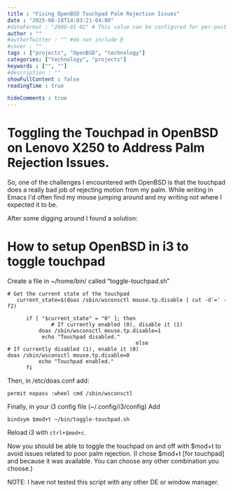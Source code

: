 ```yaml
---
title : "Fixing OpenBSD Touchpad Palm Rejection Issues"
date : "2025-08-18T14:03:21-04:00"
#dateFormat : "2006-01-02" # This value can be configured for per-post date formatting
author : ""
#authorTwitter : "" #do not include @
#cover : ""
tags : ["projects", "OpenBSD", "technology"]
categories: ["technology", "projects"]
keywords : ["", ""]
#description : ""
showFullContent : false
readingTime : true

hideComments : true
---
```

# Toggling the Touchpad in OpenBSD on Lenovo X250 to Address Palm Rejection Issues.

So, one of the challenges I encountered with OpenBSD is that the touchpad does a really bad job of rejecting motion from my palm.  While writing in Emacs I'd often find my mouse jumping around and my writing not where I expected it to be.

After some digging around I found a solution:

 # How to setup OpenBSD in i3 to toggle touchpad

Create a file in ~/home/bin/ called “toggle-touchpad.sh”
```
# Get the current state of the touchpad
   current_state=$(doas /sbin/wsconsctl mouse.tp.disable | cut -d'=' -f2)
    
      if [ "$current_state" = "0" ]; then
              # If currently enabled (0), disable it (1)
	      doas /sbin/wsconsctl mouse.tp.disable=1
           echo "Touchpad disabled."
                                         else
# If currently disabled (1), enable it (0)
doas /sbin/wsconsctl mouse.tp.disable=0
          echo "Touchpad enabled."
      fi
```
Then, in /etc/doas.conf add:
```
permit nopass :wheel cmd /sbin/wsconsctl
```
Finally, in your i3 config file (~/.config/i3/config) Add

```
bindsym $mod+t ~/bin/toggle-touchpad.sh
```
Reload i3 with ```ctrl+$mod+c```.

Now you should be able to toggle the touchpad on and off with $mod+t to avoid issues related to poor palm rejection. (I chose $mod+t [for touchpad] and because it was available.  You can choose any other combination you choose.) 

NOTE: I have not tested this script with any other DE or window manager.
